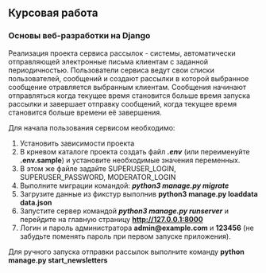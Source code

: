 ## Курсовая работа
### Основы веб-разработки на Django

Реализация проекта сервиса рассылок - системы, автоматически отправляющей электронные письма клиентам с заданной периодичностью.
Пользователи сервиса ведут свои списки пользователей, сообщений и создают рассылки в которой выбранное сообщение отравляется выбранным клиентам.
Сообщения начинают отправляться когда текущее время становится больше время запуска рассылки и завершает отправку сообщений, когда текущее время становится больше времени её завершения.

Для начала пользования сервисом необходимо:

1. Установить зависимости проекта
2. В крневом каталоге проекта создать файл ___.env___ (или переименуйте __.env.sample__) и установите необходимые значения переменных.
3. В этом же файле задайте SUPERUSER_LOGIN, SUPERUSER_PASSWORD, MODERATOR_LOGIN
4. Выполните миграции командой: ___python3 manage.py migrate___
5. Загрузите данные из фикстур выполнив __python3 manage.py loaddata data.json__
6. Запустите сервер командой ___python3 manage.py runserver___ и перейдите на главную страницу __http://127.0.0.1:8000__
7. Логин и пароль администратора __admin@example.com__ и __123456__ (не забудьте поменять пароль при первом запуске приложения).

Для ручного запуска отправки рассылок выполните команду __python manage.py start_newsletters__

